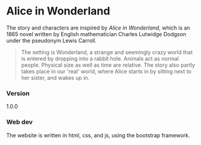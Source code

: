 # Alice in Wonderland
The story and characters are inspired by *Alice in Wonderland*, which is an 1865 novel written by English mathematician Charles Lutwidge Dodgson under the pseudonym Lewis Carroll.
> The setting is Wonderland, a strange and seemingly crazy world that is entered by dropping into a rabbit hole. Animals act as normal people. Physical size as well as time are relative. The story also partly takes place in our 'real' world, where Alice starts in by sitting next to her sister, and wakes up in.

### Version
1.0.0

### Web dev
The website is written in html, css, and js, using the bootstrap framework.
